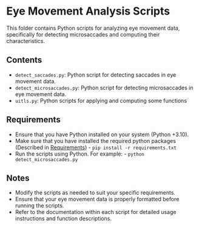 # Eye Movement Analysis Scripts

This folder contains Python scripts for analyzing eye movement data, specifically for detecting microsaccades and computing their characteristics.

## Contents

- `detect_saccades.py`: Python script for detecting saccades in eye movement data.
- `detect_microsaccades.py`: Python script for detecting microsaccades in eye movement data.
- `uitls.py`: Python scripts for applying and computing some functions

## Requirements

- Ensure that you have Python installed on your system (Python +3.10).
- Make sure that you have installed the required python packages (Described in [Requirements](./../requirements.txt))
        - `pip install -r requirements.txt`
- Run the scripts using Python. For example:
        - `python detect_microsaccades.py`

## Notes

- Modify the scripts as needed to suit your specific requirements.
- Ensure that your eye movement data is properly formatted before running the scripts.
- Refer to the documentation within each script for detailed usage instructions and function descriptions.
